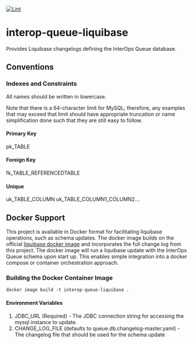 [![Lint](https://github.com/projectronin/interop-queue/actions/workflows/lint.yml/badge.svg)](https://github.com/projectronin/interop-queue/actions/workflows/lint.yml)

# interop-queue-liquibase

Provides Liquibase changelogs defining the InterOps Queue database.

## Conventions

### Indexes and Constraints ###

All names should be written in lowercase.

Note that there is a 64-character limit for MySQL; therefore, any examples that may exceed that limit should have
appropriate truncation or name simplification done such that they are still easy to follow.

#### Primary Key ####

pk_TABLE

#### Foreign Key ####

fk_TABLE_REFERENCEDTABLE

#### Unique ####

uk_TABLE_COLUMN uk_TABLE_COLUMN1_COLUMN2...

## Docker Support

This project is available in Docker format for facilitating liquibase operations, such as schema updates. The docker
image builds on the official [liquibase docker image](https://github.com/liquibase/docker) and incorporates the full
change log from this project. The docker image will run a liquibase update with the InterOps Queue schema upon start up.
This enables simple integration into a docker compose or container orchestration approach.

### Building the Docker Container Image

```shell
docker image build -t interop-queue-liquibase . 
```

#### Environment Variables

1. JDBC_URL (Required) - The JDBC connection string for accessing the mysql instance to update.
2. CHANGE_LOG_FILE (defaults to queue.db.changelog-master.yaml) - The changelog file that should be used for the schema
   update

